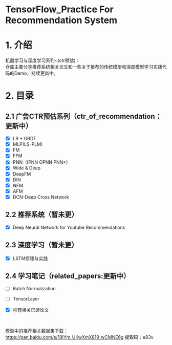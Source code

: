 # TensorFlow_Practice For Recommendation System

# 1. 介绍
机器学习与深度学习系列~(ctr预估)：  
仓库主要分享推荐系统相关论文和一些关于推荐的传统模型和深度模型学习实践代码的Demo，持续更新中。

# 2. 目录
## 2.1 广告CTR预估系列（ctr_of_recommendation：更新中）

- [x] LR + GBDT
- [x] MLP(LS-PLM)
- [x] FM
- [x] FFM
- [x] PNN（IPNN OPNN PNN*）
- [x] Wide & Deep
- [x] DeepFM
- [x] DIN
- [x] NFM
- [x] AFM
- [x] DCN-Deep Cross Network

## 2.2 推荐系统（暂未更）
- [x] Deep Neural Network for Youtube Recommendations

## 2.3 深度学习（暂未更）
- [x] LSTM原理与实践

## 2.4 学习笔记（related_papers:更新中）
- [ ] Batch Normalization

- [ ] TensorLayer

- [x] 推荐相关已读论文

  ​              

模型中的推荐相关数据集下载：https://pan.baidu.com/s/18IYm_UKwXmX819_wCMNE6g            提取码：e83v
